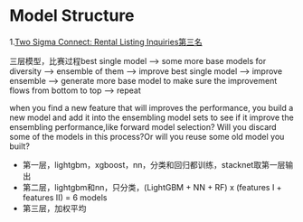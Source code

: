 # Model Structure

1.[Two Sigma Connect: Rental Listing Inquiries第三名](https://www.kaggle.com/c/two-sigma-connect-rental-listing-inquiries/discussion/32123)

三层模型，比赛过程best single model --> some more base models for diversity --> ensemble of them --> improve best single model --> improve ensemble --> generate more base model to make sure the improvement flows from bottom to top --> repeat

when you find a new feature that will improves the performance, you build a new model and add it into the ensembling model sets to see if it improve the ensembling performance,like forward model selection? Will you discard some of the models in this process?Or will you reuse some old model you built?

* 第一层，lightgbm，xgboost，nn，分类和回归都训练，stacknet取第一层输出
* 第二层，lightgbm和nn，只分类，(LightGBM + NN + RF) x (features I + features II) = 6 models
* 第三层，加权平均
